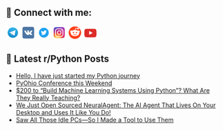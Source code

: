 ## 🔎 Connect with me:
[<img src="https://github.com/bullbesh/bullbesh/blob/main/images/Telegram.png" width="32" height="32" />](https://t.me/bullbesh)
[<img src="https://github.com/bullbesh/bullbesh/blob/main/images/VK.png" width="32" height="32" />](https://vk.com/bullbesh)
[<img src="https://github.com/bullbesh/bullbesh/blob/main/images/Twitter.png" width="32" height="32" />](https://twitter.com/bullbesh1)
[<img src="https://github.com/bullbesh/bullbesh/blob/main/images/Instagram.png" width="32" height="32" />](https://www.instagram.com/bullbesh)
[<img src="https://github.com/bullbesh/bullbesh/blob/main/images/Reddit.png" width="32" height="32" />](https://www.reddit.com/user/bullbesh)
[<img src="https://github.com/bullbesh/bullbesh/blob/main/images/YouTube.png" width="32" height="32" />](https://www.youtube.com/channel/UCtfjRs6uzgq5mfm8S06WTcg)

## 📕 Latest r/Python Posts
<!-- BLOG-POST-LIST:START -->
- [Hello, I have just started my Python journey](https://www.reddit.com/r/Python/comments/1m910ha/hello_i_have_just_started_my_python_journey/)
- [PyOhio Conference this Weekend](https://www.reddit.com/r/Python/comments/1m8z7yq/pyohio_conference_this_weekend/)
- [$200 to “Build Machine Learning Systems Using Python”? What Are They Really Teaching?](https://www.reddit.com/r/Python/comments/1m8xaqz/200_to_build_machine_learning_systems_using/)
- [We Just Open Sourced NeuralAgent: The AI Agent That Lives On Your Desktop and Uses It Like You Do!](https://www.reddit.com/r/Python/comments/1m8wpw2/we_just_open_sourced_neuralagent_the_ai_agent/)
- [Saw All Those Idle PCs—So I Made a Tool to Use Them](https://www.reddit.com/r/Python/comments/1m8tdi1/saw_all_those_idle_pcsso_i_made_a_tool_to_use_them/)
<!-- BLOG-POST-LIST:END -->
